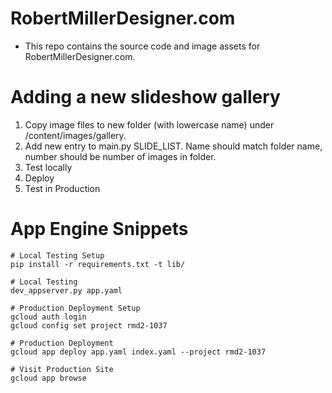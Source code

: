 # RobertMillerDesigner.com

* This repo contains the source code and image assets for RobertMillerDesigner.com.

# Adding a new slideshow gallery

1. Copy image files to new folder (with lowercase name) under /content/images/gallery. 
2. Add new entry to main.py SLIDE_LIST. Name should match folder name, number should be number of images in folder.
3. Test locally
4. Deploy
5. Test in Production

# App Engine Snippets
```
# Local Testing Setup
pip install -r requirements.txt -t lib/

# Local Testing
dev_appserver.py app.yaml

# Production Deployment Setup
gcloud auth login
gcloud config set project rmd2-1037

# Production Deployment
gcloud app deploy app.yaml index.yaml --project rmd2-1037

# Visit Production Site
gcloud app browse
```